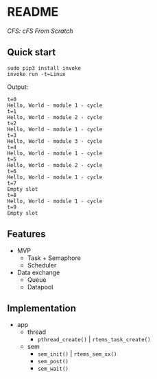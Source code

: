 # README

*CFS: cFS From Scratch*

## Quick start

```
sudo pip3 install invoke
invoke run -t=Linux
```

Output:

```
t=0
Hello, World - module 1 - cycle
t=1
Hello, World - module 2 - cycle
t=2
Hello, World - module 1 - cycle
t=3
Hello, World - module 3 - cycle
t=4
Hello, World - module 1 - cycle
t=5
Hello, World - module 2 - cycle
t=6
Hello, World - module 1 - cycle
t=7
Empty slot
t=8
Hello, World - module 1 - cycle
t=9
Empty slot
```

## Features

* MVP
    * Task + Semaphore
    * Scheduler
* Data exchange
    * Queue
    * Datapool

## Implementation

* app
    * thread
        * `pthread_create()` | `rtems_task_create()`
    * sem
        * `sem_init()` | `rtems_sem_xx()`
        * `sem_post()`
        * `sem_wait()`
